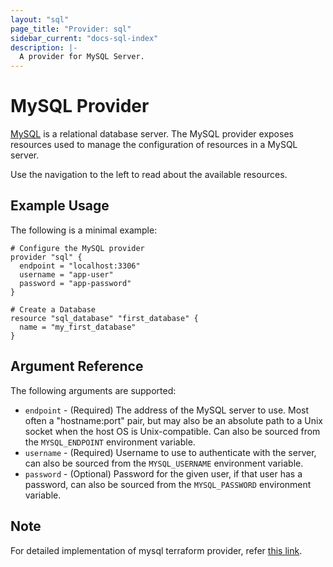 ```yaml
---
layout: "sql"
page_title: "Provider: sql"
sidebar_current: "docs-sql-index"
description: |-
  A provider for MySQL Server.
---
```


# MySQL Provider

[MySQL](http://www.mysql.com) is a relational database server. The MySQL
provider exposes resources used to manage the configuration of resources
in a MySQL server.

Use the navigation to the left to read about the available resources.

## Example Usage

The following is a minimal example:

```hcl
# Configure the MySQL provider
provider "sql" {
  endpoint = "localhost:3306"
  username = "app-user"
  password = "app-password"
}

# Create a Database
resource "sql_database" "first_database" {
  name = "my_first_database"
}
```
## Argument Reference

The following arguments are supported:

* `endpoint` - (Required) The address of the MySQL server to use. Most often a "hostname:port" pair, but may also be an absolute path to a Unix socket when the host OS is Unix-compatible. Can also be sourced from the `MYSQL_ENDPOINT` environment variable.
* `username` - (Required) Username to use to authenticate with the server, can also be sourced from the `MYSQL_USERNAME` environment variable.
* `password` - (Optional) Password for the given user, if that user has a password, can also be sourced from the `MYSQL_PASSWORD` environment variable.

## Note

For detailed implementation of mysql terraform provider, refer [this link](https://github.com/terraform-providers/terraform-provider-mysql).
